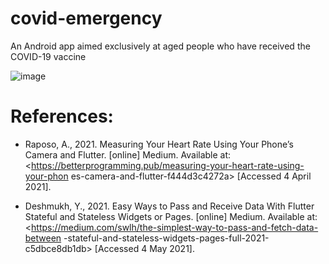 # covid-emergency
An Android app aimed exclusively at aged people who have received the COVID-19 vaccine

![image](https://github.com/indrayudd/covid-emergency/assets/69083680/5d8e7196-f871-48d7-8a71-87d7e82b752f)


# References:
- Raposo, A., 2021. Measuring Your Heart Rate Using Your Phone’s Camera
and Flutter. [online] Medium. Available at:
<https://betterprogramming.pub/measuring-your-heart-rate-using-your-phon
es-camera-and-flutter-f444d3c4272a> [Accessed 4 April 2021].

- Deshmukh, Y., 2021. Easy Ways to Pass and Receive Data With Flutter
Stateful and Stateless Widgets or Pages. [online] Medium. Available at:
<https://medium.com/swlh/the-simplest-way-to-pass-and-fetch-data-between
-stateful-and-stateless-widgets-pages-full-2021-c5dbce8db1db> [Accessed 4
May 2021].

